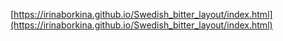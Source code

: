 [https://irinaborkina.github.io/Swedish_bitter_layout/index.html](https://irinaborkina.github.io/Swedish_bitter_layout/index.html)